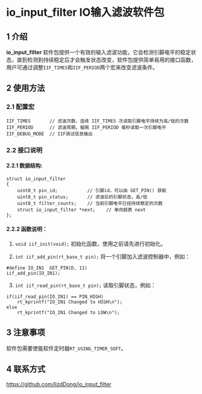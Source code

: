 # io_input_filter IO输入滤波软件包

## 1 介绍

**io_input_filter** 软件包提供一个有效的输入滤波功能，它会检测引脚电平的稳定状态，直到检测到持续稳定后才会触发状态改变，软件包提供简单易用的接口函数，用户可通过调整`IIF_TIMES`和`IIF_PERIOD`两个宏来改变滤波条件。

## 2 使用方法

### 2.1 配置宏
	IIF_TIMES       // 滤波次数，连续 IIF_TIMES 次读取引脚电平持续为高/低的次数
	IIF_PERIOD      // 滤波周期，每隔 IIF_PERIOD 毫秒读取一次引脚电平
	IIF_DEBUG_MODE  // IIF调试信息输出

### 2.2 接口说明

#### 2.2.1 数据结构:
```
struct io_input_filter
{
    uint8_t pin_id;           // 引脚id，可以由 GET_PIN() 获取
    uint8_t pin_status;       // 滤波后的引脚状态，高/低
    uint8_t filter_counts;    // 当前引脚电平已经持续稳定的次数
    struct io_input_filter *next;    // 单向链表 next
};
```
#### 2.2.2 函数说明：
1. `void iif_init(void);`
初始化函数，使用之前请先进行初始化。

2. `int iif_add_pin(rt_base_t pin);`
将一个引脚加入滤波控制器中，例如：
```
#define IO_IN1  GET_PIN(D, 11)
iif_add_pin(IO_IN1);
```

3. `int iif_read_pin(rt_base_t pin);`
读取引脚状态，例如：
```
if(iif_read_pin(IO_IN1) == PIN_HIGH)
	rt_kprintf("IO_IN1 Changed to HIGH\n");
else
	rt_kprintf("IO_IN1 Changed to LOW\n");
```

## 3 注意事项
软件包需要使能软件定时器`RT_USING_TIMER_SOFT`。

## 4 联系方式
https://github.com/lizdDong/io_input_filter








